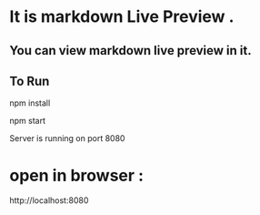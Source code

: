 # It is markdown Live Preview .
## You can view markdown live preview in it.


## To Run

npm install 

npm start

Server is running on port 8080

# open in browser :

http://localhost:8080
